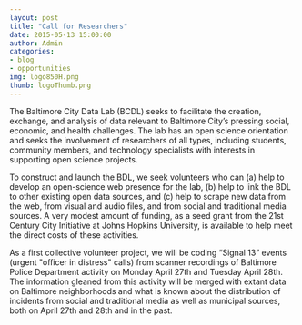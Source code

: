 ```yaml
---
layout: post
title: "Call for Researchers"
date: 2015-05-13 15:00:00
author: Admin
categories:
- blog
- opportunities
img: logo850H.png
thumb: logoThumb.png
---
```


The Baltimore City Data Lab (BCDL) seeks to facilitate the creation, exchange, and analysis of data relevant to Baltimore City’s pressing social, economic, and health challenges.  The lab has an open science orientation and seeks the involvement of researchers of all types, including students, community members, and technology specialists with interests in supporting open science projects. 

To construct and launch the BDL, we seek volunteers who can (a) help to develop an open-science web presence for the lab, (b) help to link the BDL to other existing open data sources, and (c) help to scrape new data from the web, from visual and audio files, and from social and traditional media sources.  A very modest amount of funding, as a seed grant from the 21st Century City Initiative at Johns Hopkins University, is available to help meet the direct costs of these activities.

As a first collective volunteer project, we will be coding “Signal 13” events (urgent "officer in distress" calls) from scanner recordings of Baltimore Police Department activity on Monday April 27th and Tuesday April 28th.  The information gleaned from this activity will be merged with extant data on Baltimore neighborhoods and what is known about the distribution of incidents from social and traditional media as well as municipal sources, both on April 27th and 28th and in the past.
